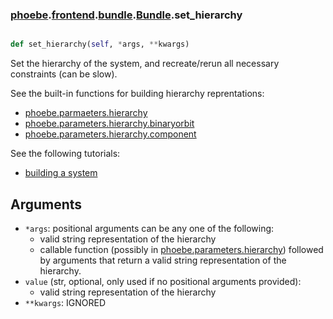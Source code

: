 ### [phoebe](phoebe.md).[frontend](phoebe.frontend.md).[bundle](phoebe.frontend.bundle.md).[Bundle](phoebe.frontend.bundle.Bundle.md).set_hierarchy

```py

def set_hierarchy(self, *args, **kwargs)

```



Set the hierarchy of the system, and recreate/rerun all necessary
constraints (can be slow).

See the built-in functions for building hierarchy reprentations:
* [phoebe.parmaeters.hierarchy](phoebe.parmaeters.hierarchy.md)
* [phoebe.parameters.hierarchy.binaryorbit](phoebe.parameters.hierarchy.binaryorbit.md)
* [phoebe.parameters.hierarchy.component](phoebe.parameters.hierarchy.component.md)

See the following tutorials:
* [building a system](/docs/latest/tutorials/building_a_system)

Arguments
-----------
* `*args`: positional arguments can be any one of the following:
    * valid string representation of the hierarchy
    * callable function (possibly in [phoebe.parameters.hierarchy](phoebe.parameters.hierarchy.md))
        followed by arguments that return a valid string representation
        of the hierarchy.
* `value` (str, optional, only used if no positional arguments provided):
    * valid string representation of the hierarchy
* `**kwargs`: IGNORED

